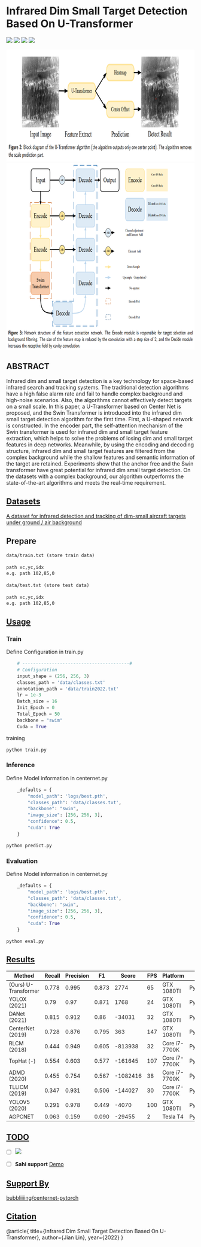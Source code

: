 # Infrared Dim Small Target Detection Based On U-Transformer

![](https://img.shields.io/badge/Python-3.8%2B-red)
![](https://img.shields.io/badge/Pytorch-1.10%2B-brightgreen)
![](https://img.shields.io/badge/Vision_Transformer-brightgreen)
![](https://img.shields.io/badge/Infrared_Small_Dim_Target_Detection-yellow)

<img src="./src/fig2.png" width = "8000" height = "300"/>
<img src="./src/fig3.png" width = "800" height = "500"  align=center/>

## ABSTRACT

Infrared dim and small target detection is a key technology for space-based infrared search and tracking systems. The traditional detection algorithms have a high false alarm rate and fail to handle complex background and high-noise scenarios. Also, the algorithms cannot effectively detect targets on a small scale. In this paper, a U-Transformer based on Center Net is proposed, and the Swin Transformer is introduced into the infrared dim small target detection algorithm for the first time. First, a U-shaped network is constructed. In the encoder part, the self-attention mechanism of the Swin transformer is used for infrared dim and small target feature extraction, which helps to solve the problems of losing dim and small target features in deep networks. Meanwhile, by using the encoding and decoding structure, infrared dim and small target features are filtered from the complex background while the shallow features and semantic information of the target are retained. Experiments show that the anchor free and the Swin transformer have great potential for infrared dim small target detection. On the datasets with a complex background, our algorithm outperforms the state-of-the-art algorithms and meets the real-time requirement.

## [Datasets](#Infrared-Dim-Small-Target-Detection-Based-On-U-Transformer)

[A dataset for infrared detection and tracking of dim-small aircraft targets under ground / air background](http://www.csdata.org/p/387/)

## Prepare 
```text
data/train.txt (store train data)

path xc,yc,idx
e.g. path 102,85,0

data/test.txt (store test data)

path xc,yc,idx
e.g. path 102,85,0
```


## [Usage](#Infrared-Dim-Small-Target-Detection-Based-On-U-Transformer)

### Train

Define Configuration in train.py
```python 
    # ----------------------------------------#
    # Configuration
    input_shape = (256, 256, 3)
    classes_path = 'data/classes.txt'
    annotation_path = 'data/train2022.txt'
    lr = 1e-3
    Batch_size = 16
    Init_Epoch = 0
    Total_Epoch = 50
    backbone = "swim"
    Cuda = True
```
training
```Python
python train.py
```
### Inference

Define Model information in centernet.py
```python
    _defaults = {
        "model_path": 'logs/best.pth',
        "classes_path": 'data/classes.txt',
        "backbone": "swin",
        "image_size": [256, 256, 3],
        "confidence": 0.5,
        "cuda": True
    }
```

```python
python predict.py
```
### Evaluation

Define Model information in centernet.py
```python
    _defaults = {
        "model_path": 'logs/best.pth',
        "classes_path": 'data/classes.txt',
        "backbone": "swin",
        "image_size": [256, 256, 3],
        "confidence": 0.5,
        "cuda": True
    }
```

```
python eval.py
```
## [Results](#Infrared-Dim-Small-Target-Detection-Based-On-U-Transformer)

| Method               | Recall | Precision | F1    | Score    | FPS | Platform      | Language      |
|----------------------|--------|-----------|-------|----------|-----|---------------|---------------|
| (Ours) U-Transformer | 0.778  | 0.995     | 0.873 | 2774     | 65  | GTX 1080TI    | Python        |
| YOLOX (2021)         | 0.79   | 0.97      | 0.871 | 1768     | 24  | GTX 1080TI    | Python        |
| DANet (2021)         | 0.815  | 0.912     | 0.86  | -34031   | 32  | GTX 1080TI    | Python        |
| CenterNet (2019)     | 0.728  | 0.876     | 0.795 | 363      | 147 | GTX 1080TI    | Python        |
| RLCM (2018)          | 0.444  | 0.949     | 0.605 | -813938  | 32  | Core i7-7700K | Python+Matlab |
| TopHat (-)           | 0.554  | 0.603     | 0.577 | -161645  | 107 | Core i7-7700K | Python+Matlab |
| ADMD (2020)          | 0.455  | 0.754     | 0.567 | -1082416 | 38  | Core i7-7700K | Python+Matlab |
| TLLICM (2019)        | 0.347  | 0.931     | 0.506 | -144027  | 30  | Core i7-7700K | Python+Matlab |
| YOLOV5 (2020)        | 0.291  | 0.978     | 0.449 | -4070    | 100 | GTX 1080TI    | Python        |
| AGPCNET              | 0.063  | 0.159     | 0.090 | -29455   |  2  | Tesla T4      | Python        |

## [TODO](#Infrared-Dim-Small-Target-Detection-Based-On-U-Transformer)

- [ ] ![](https://img.shields.io/badge/TensorRT_Deploy-blue)

- [ ] **Sahi support** [Demo](https://www.bilibili.com/video/BV1Rq4y1i7HY?share_source=copy_web)



## [Support By](#Infrared-Dim-Small-Target-Detection-Based-On-U-Transformer)

[bubbliiiing/centernet-pytorch](https://github.com/bubbliiiing/centernet-pytorch)

## [Citation](#Infrared-Dim-Small-Target-Detection-Based-On-U-Transformer)

@article{
      title={Infrared Dim Small Target Detection Based On U-Transformer}, 
      author={Jian Lin},
      year={2022}
}

